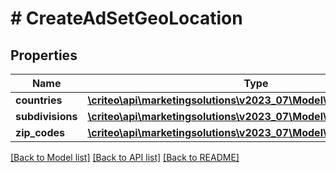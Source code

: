 # # CreateAdSetGeoLocation

## Properties

Name | Type | Description | Notes
------------ | ------------- | ------------- | -------------
**countries** | [**\criteo\api\marketingsolutions\v2023_07\Model\AdSetTargetingRule**](AdSetTargetingRule.md) |  | [optional]
**subdivisions** | [**\criteo\api\marketingsolutions\v2023_07\Model\AdSetTargetingRule**](AdSetTargetingRule.md) |  | [optional]
**zip_codes** | [**\criteo\api\marketingsolutions\v2023_07\Model\AdSetTargetingRule**](AdSetTargetingRule.md) |  | [optional]

[[Back to Model list]](../../README.md#models) [[Back to API list]](../../README.md#endpoints) [[Back to README]](../../README.md)
